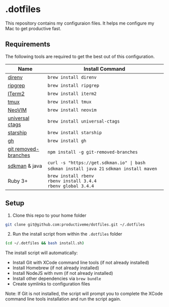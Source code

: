 # .dotfiles

This repository contains my configuraion files. It helps me configure my Mac to get productive fast.

## Requirements

The following tools are required to get the best out of this configuration.

| Name                                                                       | Install Command                                                                                                |
| -------------------------------------------------------------------------- | -------------------------------------------------------------------------------------------------------------- |
| [direnv](https://direnv.net/)                                              | `brew install direnv`                                                                                          |
| [ripgrep](https://github.com/BurntSushi/ripgrep)                           | `brew install ripgrep`                                                                                         |
| [ITerm2](https://iterm2.com/)                                              | `brew install iterm2`                                                                                          |
| [tmux](https://github.com/tmux/tmux)                                       | `brew install tmux`                                                                                            |
| [NeoVIM](https://neovim.io/)                                               | `brew install neovim`                                                                                          |
| [universal ctags](https://github.com/universal-ctags/ctags)                | `brew install universal-ctags`                                                                                 |
| [starship](https://starship.rs)                                            | `brew install starship`                                                                                        |
| [gh](https://github.com/cli/cli)                                           | `brew install gh`                                                                                              |
| [git removed-branches](https://github.com/nemisj/git-removed-branches)     | `npm install -g git-removed-branches`                                                                          |
| [sdkman](https://github.com/sdkman/sdkman-cli) & java                      | `curl -s "https://get.sdkman.io" \| bash` `sdkman install java 21` `sdkman install maven`                      |
| Ruby 3+                                                                    | `brew install rbenv` <br/> `rbenv install 3.4.4` <br/> `rbenv global 3.4.4`                                    |

## Setup

1. Clone this repo to your home folder

```bash
git clone git@github.com:productiveme/dotfiles.git ~/.dotfiles
```

2. Run the install script from within the `.dotfiles` folder

```bash
(cd ~/.dotfiles && bash install.sh)
```

The install script will automatically:
- Install Git with XCode command line tools (if not already installed)
- Install Homebrew (if not already installed)
- Install NodeJS with nvm (if not already installed)
- Install other dependencies via `brew bundle`
- Create symlinks to configuration files

Note: If Git is not installed, the script will prompt you to complete the XCode command line tools installation and run the script again.
